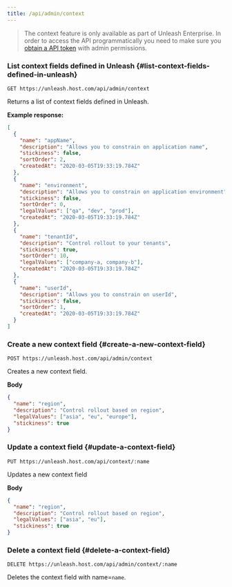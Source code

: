 ```yaml
---
title: /api/admin/context
---
```


> The context feature is only available as part of Unleash Enterprise. In order to access the API programmatically you need to make sure you [obtain a API token](/how-to/how-to-create-api-tokens) with admin permissions.

### List context fields defined in Unleash {#list-context-fields-defined-in-unleash}

`GET https://unleash.host.com/api/admin/context`

Returns a list of context fields defined in Unleash.

**Example response:**

```json
[
  {
    "name": "appName",
    "description": "Allows you to constrain on application name",
    "stickiness": false,
    "sortOrder": 2,
    "createdAt": "2020-03-05T19:33:19.784Z"
  },
  {
    "name": "environment",
    "description": "Allows you to constrain on application environment",
    "stickiness": false,
    "sortOrder": 0,
    "legalValues": ["qa", "dev", "prod"],
    "createdAt": "2020-03-05T19:33:19.784Z"
  },
  {
    "name": "tenantId",
    "description": "Control rollout to your tenants",
    "stickiness": true,
    "sortOrder": 10,
    "legalValues": ["company-a, company-b"],
    "createdAt": "2020-03-05T19:33:19.784Z"
  },
  {
    "name": "userId",
    "description": "Allows you to constrain on userId",
    "stickiness": false,
    "sortOrder": 1,
    "createdAt": "2020-03-05T19:33:19.784Z"
  }
]
```

### Create a new context field {#create-a-new-context-field}

`POST https://unleash.host.com/api/admin/context`

Creates a new context field.

**Body**

```json
{
  "name": "region",
  "description": "Control rollout based on region",
  "legalValues": ["asia", "eu", "europe"],
  "stickiness": true
}
```

### Update a context field {#update-a-context-field}

`PUT https://unleash.host.com/api/context/:name`

Updates a new context field

**Body**

```json
{
  "name": "region",
  "description": "Control rollout based on region",
  "legalValues": ["asia", "eu"],
  "stickiness": true
}
```

### Delete a context field {#delete-a-context-field}

`DELETE https://unleash.host.com/api/admin/context/:name`

Deletes the context field with name=`name`.
